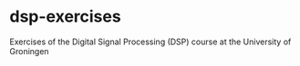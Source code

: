 # dsp-exercises
Exercises of the Digital Signal Processing (DSP) course at the University of Groningen
